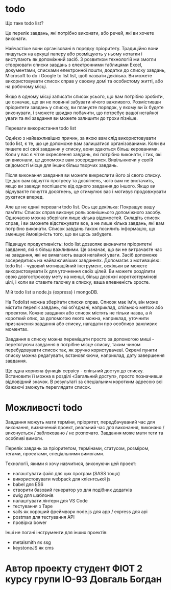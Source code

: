 # todo

Що таке todo list?

Це перелік завдань, які потрібно виконати, або речей, які ви хочете виконати.

Найчастіше вони організовані в порядку пріоритету. Традиційно вони пишуться на аркуші паперу або розміщують у ньому нотатки і виступають як допоміжний засіб. З розвитком технологій ми змогли створювати списки завдань з електронними таблицями Excel, документами, списками електронної пошти,
додатки до списку завдань, Microsoft to do і Google to list list, щоб назвати декілька. Ви можете використовувати список справ у своєму домі та особистому житті, або на робочому місці.

Якщо в одному місці записати список усього, що вам потрібно зробити, це означає, що ви не повинні забувати нічого важливого.
Розмістивши пріоритети завдань у списку, ви плануєте порядок, у якому ви їх будете виконувати, і зможете швидко побачити, що потребує вашої негайної уваги та які завдання ви можете залишити до трохи пізніше.

Переваги використання todo list

Однією з найважливіших причин, за якою вам слід використовувати todo list, є те, що це допоможе вам залишатися організованими.
Коли ви пишете всі свої завдання у списку, вони здаються більш керованими. Коли у вас є чітке окреслення завдань, які потрібно виконати, і тих, які ви виконали, це допоможе вам зосередитися. Вивільняючи у своїй свідомості місце для інших більш творчих завдань.

Після виконання завдання ви можете викреслити його зі свого списку.
Це дає вам відчуття прогресу та досягнень, чого вам не вистачить, якщо ви завжди поспішаєте від одного завдання до іншого. Якщо ви відчуваєте почуття досягнень, це стимулює вас і мотивує продовжувати рухатися вперед.

Але це не єдині переваги todo list. Ось ще декілька:
Покращує вашу пам’ять: Список справ виконує роль зовнішнього допоміжного засобу. Одночасно можна зберігати лише кілька відомостей. Складіть список справ, і ви зможете відстежувати все, а не лише кілька завдань, які вам потрібно виконати. Список завдань також посилить інформацію,
що зменшує ймовірність того, що ви щось забудете.

Підвищує продуктивність: todo list дозволяє визначити пріоритетні завдання, які є більш важливими. Це означає, що ви не витрачаєте час на завдання, які не вимагають вашої негайної уваги. Засіб допоможе зосередитись на найважливіших завданнях.
Допомагає з мотивацією: todo list - чудовий мотиваційний інструмент, оскільки ви можете використовувати їх для уточнення своїх цілей. Ви можете розділити свою довгострокову мету на менші, більш досяжні короткотермінові цілі, і коли ви ставите галочку в списку, ваша впевненість зросте.


Мій todo list в node.js (express) і mongoDB.


На Todolist можна зберігати списки справ. Список має ім'я, він може містити перелік завдань, які об'єднані, наприклад, спільною метою або проектом. Кожне завдання або список містять не тільки назва, а й короткий опис, за допомогою якого можна, наприклад, уточнити призначення завдання або списку, нагадати про особливо важливих моментах.

Завдання в списку можна переміщати просто за допомогою миші - перетягуючи завдання в потрібне місце списку, таким чином перебудовувати список так, як зручно користувачеві. Окремі пункти списку можна редагувати, встановлюючи, наприклад, дату завершення завдання.

Ще одна корисна функція сервісу - спільний доступ до списку. Встановити її можна в розділі «Загальний доступ», просто позначивши відповідний значок. В результаті за спеціальним коротким адресою всі бажаючі зможуть переглядати список.

# Можливості todo

Завдання можуть мати терміни, пріоритет, передбачуваний час для виконання, визначений проект, реальний час для виконання, виконано / виконується / заблоковано / не розпочато. Завдання може мати теги та особливі вимоги. 


Перелік завдань за пріоритетом, термінами, статусом, розміром, тегами, проектами, спеціальними вимогами.


Технології, якими я хочу навчитися, виконуючи цей проект:
- налаштувати файл для цих програм (SASS тощо)
- використовувати webpack для клієнтської js
- babel для ES6
- створити базовий генератор yo для подібних додатків
- swig для шаблонів
- налаштувати лінтери для VS Code
- тестування з Tape
- sails як хороший фреймворк node.js для app / express для api
- postman для тестування API
- провірка bower

Інші не погані інструменти для інших проектів:
- metalsmith як ssg
- keystoneJS як cms

# Автор проекту студент ФІОТ 2 курсу групи ІО-93 Довгаль Богдан
